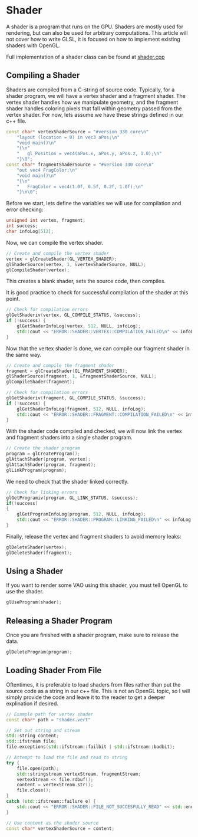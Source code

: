 # Shader

A shader is a program that runs on the GPU. Shaders are mostly used for rendering, but can also be used for arbitrary computations.
This article will not cover how to write GLSL, it is focused on how to implement existing shaders with OpenGL.

Full implementation of a shader class can be found at [shader.cpp](../examples/src/shader.cpp)

## Compiling a Shader

Shaders are compiled from a C-string of source code. 
Typically, for a shader program, we will have a vertex shader and a fragment shader. 
The vertex shader handles how we manipulate geometry, and the fragment shader handles coloring pixels that fall within geometry passed from the vertex shader. 
For now, lets assume we have these strings defined in our c++ file. 

```c++
const char* vertexShaderSource = "#version 330 core\n"
    "layout (location = 0) in vec3 aPos;\n"
    "void main()\n"
    "{\n"
    "   gl_Position = vec4(aPos.x, aPos.y, aPos.z, 1.0);\n"
    "}\0";
const char* fragmentShaderSource = "#version 330 core\n"
    "out vec4 FragColor;\n"
    "void main()\n"
    "{\n"
    "   FragColor = vec4(1.0f, 0.5f, 0.2f, 1.0f);\n"
    "}\n\0";
```

Before we start, lets define the variables we will use for compilation and error checking:
```c++
unsigned int vertex, fragment;
int success;
char infoLog[512];
```

Now, we can compile the vertex shader. 

```c++
// Create and compile the vertex shader
vertex = glCreateShader(GL_VERTEX_SHADER);
glShaderSource(vertex, 1, &vertexShaderSource, NULL);
glCompileShader(vertex);
```

This creates a blank shader, sets the source code, then compiles. 

It is good practice to check for successful compilation of the shader at this point.

```c++
// Check for compilation errors
glGetShaderiv(vertex, GL_COMPILE_STATUS, &success);
if (!success) {
    glGetShaderInfoLog(vertex, 512, NULL, infoLog);
    std::cout << "ERROR::SHADER::VERTEX::COMPILATION_FAILED\n" << infoLog << std::endl;
}
```

Now that the vertex shader is done, we can compile our fragment shader in the same way.

```c++
// Create and compile the fragment shader
fragment = glCreateShader(GL_FRAGMENT_SHADER);
glShaderSource(fragment, 1, &fragmentShaderSource, NULL);
glCompileShader(fragment);

// Check for compilation errors
glGetShaderiv(fragment, GL_COMPILE_STATUS, &success);
if (!success) {
    glGetShaderInfoLog(fragment, 512, NULL, infoLog);
    std::cout << "ERROR::SHADER::FRAGMENT::COMPILATION_FAILED\n" << infoLog << std::endl;
}
```

With the shader code compiled and checked, we will now link the vertex and fragment shaders into a single shader program.

```c++
// Create the shader program
program = glCreateProgram();
glAttachShader(program, vertex);
glAttachShader(program, fragment);
glLinkProgram(program);
```

We need to check that the shader linked correctly.

```c++
// Check for linking errors
glGetProgramiv(program, GL_LINK_STATUS, &success);
if(!success)
{
    glGetProgramInfoLog(program, 512, NULL, infoLog);
    std::cout << "ERROR::SHADER::PROGRAM::LINKING_FAILED\n" << infoLog << std::endl;
}
```

Finally, release the vertex and fragment shaders to avoid memory leaks:

```c++
glDeleteShader(vertex);
glDeleteShader(fragment);
```


## Using a Shader

If you want to render some VAO using this shader, you must tell OpenGL to use the shader.

```c++
glUseProgram(shader);
```

## Releasing a Shader Program

Once you are finished with a shader program, make sure to release the data.

```c++
glDeleteProgram(program);
```


## Loading Shader From File

Oftentimes, it is preferable to load shaders from files rather than put the source code as a string in our c++ file.
This is not an OpenGL topic, so I will simply provide the code and leave it to the reader to get a deeper explination if desired.

```c++
// Example path for vertex shader
const char* path = "shader.vert"

// Set out string and stream
std::string content;
std::ifstream file;
file.exceptions(std::ifstream::failbit | std::ifstream::badbit);

// Attempt to load the file and read to string
try {
    file.open(path);
    std::stringstream vertexStream, fragmentStream;
    vertexStream << file.rdbuf();
    content = vertexStream.str();
    file.close();
}
catch (std::ifstream::failure e) {
    std::cout << "ERROR::SHADER::FILE_NOT_SUCCESFULLY_READ" << std::endl;
}

// Use content as the shader source
const char* vertexShaderSource = content;
```